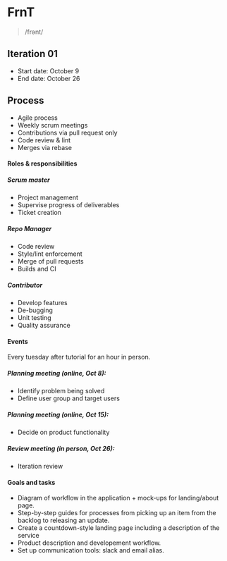 # FrnT
> /frənt/

## Iteration 01

 * Start date: October 9
 * End date: October 26

## Process

- Agile process 
- Weekly scrum meetings 
- Contributions via pull request only
- Code review & lint
- Merges via rebase

#### Roles & responsibilities

##### Scrum master

- Project management
- Supervise progress of deliverables
- Ticket creation

##### Repo Manager
- Code review
- Style/lint enforcement
- Merge of pull requests
- Builds and CI

##### Contributor
- Develop features 
- De-bugging
- Unit testing
- Quality assurance


#### Events

Every tuesday after tutorial for an hour in person.


##### Planning meeting (online, Oct 8): 

- Identify problem being solved 
- Define user group and target users 
 	
##### Planning meeting (online, Oct 15):
- Decide on product functionality 

##### Review meeting (in person, Oct 26): 
- Iteration review


#### Goals and tasks

- Diagram of workflow in the application + mock-ups for landing/about page.
- Step-by-step guides for processes from picking up an item from the backlog to releasing an update.
- Create a countdown-style landing page including a description of the service 
- Product description and developement workflow.
- Set up communication tools: slack and email alias.